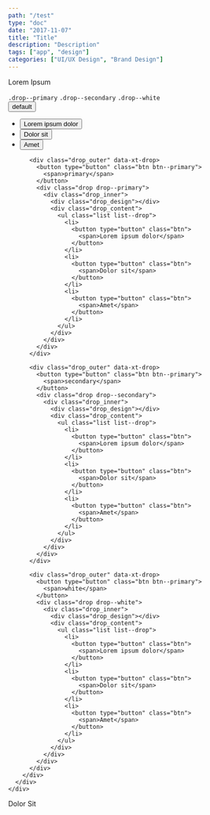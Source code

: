 ```yaml
---
path: "/test"
type: "doc"
date: "2017-11-07"
title: "Title"
description: "Description"
tags: ["app", "design"]
categories: ["UI/UX Design", "Brand Design"]
---
```


Lorem Ipsum

<demo>
  <div class="demo-inner">
    <div class="demo-item demo-preview" data-name="variants">
      <div class="demo-text">
        <div class="alert_content">
          <code>.drop--primary</code> <code>.drop--secondary</code> <code>.drop--white</code>
        </div>
      </div>
      <div class="demo-source" data-lang="html">
        <div class="list list-space--small align-items--center demo-source-from">
          <div class="drop_outer" data-xt-drop>
            <button type="button" class="btn btn--primary">
              <span>default</span>
            </button>
            <div class="drop">
              <div class="drop_inner">
                <div class="drop_design"></div>
                <div class="drop_content">
                  <ul class="list list--drop">
                    <li>
                      <button type="button" class="btn">
                        <span>Lorem ipsum dolor</span>
                      </button>
                    </li>
                    <li>
                      <button type="button" class="btn">
                        <span>Dolor sit</span>
                      </button>
                    </li>
                    <li>
                      <button type="button" class="btn">
                        <span>Amet</span>
                      </button>
                    </li>
                  </ul>
                </div>
              </div>
            </div>
          </div>
  
          <div class="drop_outer" data-xt-drop>
            <button type="button" class="btn btn--primary">
              <span>primary</span>
            </button>
            <div class="drop drop--primary">
              <div class="drop_inner">
                <div class="drop_design"></div>
                <div class="drop_content">
                  <ul class="list list--drop">
                    <li>
                      <button type="button" class="btn">
                        <span>Lorem ipsum dolor</span>
                      </button>
                    </li>
                    <li>
                      <button type="button" class="btn">
                        <span>Dolor sit</span>
                      </button>
                    </li>
                    <li>
                      <button type="button" class="btn">
                        <span>Amet</span>
                      </button>
                    </li>
                  </ul>
                </div>
              </div>
            </div>
          </div>
  
          <div class="drop_outer" data-xt-drop>
            <button type="button" class="btn btn--primary">
              <span>secondary</span>
            </button>
            <div class="drop drop--secondary">
              <div class="drop_inner">
                <div class="drop_design"></div>
                <div class="drop_content">
                  <ul class="list list--drop">
                    <li>
                      <button type="button" class="btn">
                        <span>Lorem ipsum dolor</span>
                      </button>
                    </li>
                    <li>
                      <button type="button" class="btn">
                        <span>Dolor sit</span>
                      </button>
                    </li>
                    <li>
                      <button type="button" class="btn">
                        <span>Amet</span>
                      </button>
                    </li>
                  </ul>
                </div>
              </div>
            </div>
          </div>
  
          <div class="drop_outer" data-xt-drop>
            <button type="button" class="btn btn--primary">
              <span>white</span>
            </button>
            <div class="drop drop--white">
              <div class="drop_inner">
                <div class="drop_design"></div>
                <div class="drop_content">
                  <ul class="list list--drop">
                    <li>
                      <button type="button" class="btn">
                        <span>Lorem ipsum dolor</span>
                      </button>
                    </li>
                    <li>
                      <button type="button" class="btn">
                        <span>Dolor sit</span>
                      </button>
                    </li>
                    <li>
                      <button type="button" class="btn">
                        <span>Amet</span>
                      </button>
                    </li>
                  </ul>
                </div>
              </div>
            </div>
          </div>
        </div>
      </div>
    </div>
  </div>
</demo>

<demo>
  <div class="demo-inner">
    <div class="demo-item" data-iframe="/demos/iframe" data-name="iframe">
    </div>
    <div class="demo-item" data-iframe="/demos/react" data-name="react">
    </div>
  </div>
</demo>

Dolor Sit
